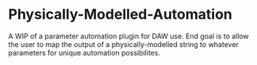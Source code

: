# Physically-Modelled-Automation
A WIP of a parameter automation plugin for DAW use. 
End goal is to allow the user to map the output of a physically-modelled string to whatever parameters for unique automation possibilites. 
